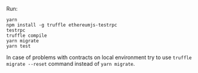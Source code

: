 Run:
```
yarn
npm install -g truffle ethereumjs-testrpc
testrpc
truffle compile
yarn migrate
yarn test
```

In case of problems with contracts on local environment try to use `truffle migrate --reset` 
command instead of `yarn migrate`.
